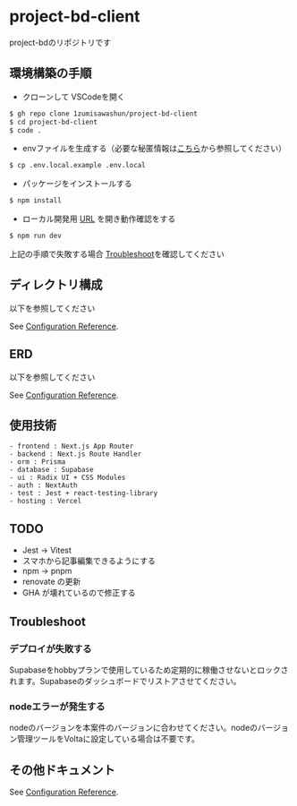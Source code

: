 # project-bd-client

project-bdのリポジトリです

## 環境構築の手順

- クローンして VSCodeを開く

```bash
$ gh repo clone 1zumisawashun/project-bd-client
$ cd project-bd-client
$ code .
```

- envファイルを生成する（必要な秘匿情報は[こちら](https://github.com/1zumisawashun)から参照してください）

```bash
$ cp .env.local.example .env.local
```

- パッケージをインストールする

```bash
$ npm install
```

- ローカル開発用 [URL](http://localhost:3000) を開き動作確認をする

```bash
$ npm run dev
```

上記の手順で失敗する場合 [Troubleshoot](#Troubleshoot)を確認してください

## ディレクトリ構成

以下を参照してください

See [Configuration Reference](https://github.com/1zumisawashun/folder-structure-template).

## ERD

以下を参照してください

See [Configuration Reference](https://github.com/1zumisawashun/project-bd-client/blob/main/prisma/schema.md).

## 使用技術

```
- frontend : Next.js App Router
- backend : Next.js Route Handler
- orm : Prisma
- database : Supabase
- ui : Radix UI + CSS Modules
- auth : NextAuth
- test : Jest + react-testing-library
- hosting : Vercel
```

## TODO

- Jest -> Vitest
- スマホから記事編集できるようにする
- npm -> pnpm
- renovate の更新
- GHA が壊れているので修正する

## Troubleshoot

### デプロイが失敗する

Supabaseをhobbyプランで使用しているため定期的に稼働させないとロックされます。Supabaseのダッシュボードでリストアさせてください。

### nodeエラーが発生する

nodeのバージョンを本案件のバージョンに合わせてください。nodeのバージョン管理ツールをVoltaに設定している場合は不要です。

## その他ドキュメント

See [Configuration Reference](https://github.com/1zumisawashun).

